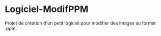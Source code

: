 # Logiciel-ModifPPM
Projet de création d'un petit logiciel pour modifier des images au format .ppm.
